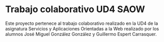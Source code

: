 # Trabajo colaborativo UD4 SAOW

Este proyecto pertenece al trabajo colaborativo realizado en la UD4 de la asignatura 
Servicios y Aplicaciones Orientadas a la Web realizado por los alumnos
José Miguel González González y Guillermo Espert Carrasquer.


